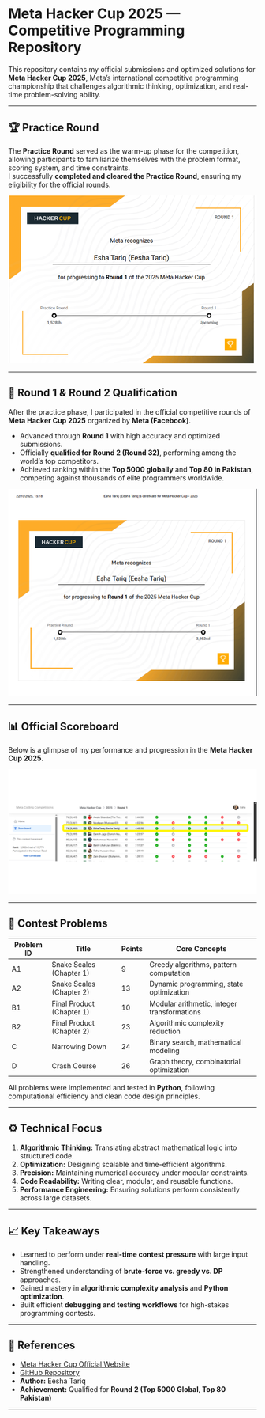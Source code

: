 # Meta Hacker Cup 2025 — Competitive Programming Repository

This repository contains my official submissions and optimized solutions for **Meta Hacker Cup 2025**, Meta’s international competitive programming championship that challenges algorithmic thinking, optimization, and real-time problem-solving ability.

---

## 🏆 Practice Round

The **Practice Round** served as the warm-up phase for the competition, allowing participants to familiarize themselves with the problem format, scoring system, and time constraints.  
I successfully **completed and cleared the Practice Round**, ensuring my eligibility for the official rounds.

![Practice Round Certificate](meta-hacker-cup.png)

---

## 🚀 Round 1 & Round 2 Qualification

After the practice phase, I participated in the official competitive rounds of **Meta Hacker Cup 2025** organized by **Meta (Facebook)**.

- Advanced through **Round 1** with high accuracy and optimized submissions.  
- Officially **qualified for Round 2 (Round 32)**, performing among the world’s top competitors.  
- Achieved ranking within the **Top 5000 globally** and **Top 80 in Pakistan**, competing against thousands of elite programmers worldwide.

![Round 1 Completion](round1_completion.png)

---

## 📊 Official Scoreboard

Below is a glimpse of my performance and progression in the **Meta Hacker Cup 2025**.

![Scoreboard](scoreboard.png)

---

## 🧩 Contest Problems

| Problem ID | Title | Points | Core Concepts |
|-------------|--------|---------|----------------|
| A1 | Snake Scales (Chapter 1) | 9 | Greedy algorithms, pattern computation |
| A2 | Snake Scales (Chapter 2) | 13 | Dynamic programming, state optimization |
| B1 | Final Product (Chapter 1) | 10 | Modular arithmetic, integer transformations |
| B2 | Final Product (Chapter 2) | 23 | Algorithmic complexity reduction |
| C | Narrowing Down | 24 | Binary search, mathematical modeling |
| D | Crash Course | 26 | Graph theory, combinatorial optimization |

All problems were implemented and tested in **Python**, following computational efficiency and clean code design principles.

---

## ⚙️ Technical Focus

1. **Algorithmic Thinking:** Translating abstract mathematical logic into structured code.  
2. **Optimization:** Designing scalable and time-efficient algorithms.  
3. **Precision:** Maintaining numerical accuracy under modular constraints.  
4. **Code Readability:** Writing clear, modular, and reusable functions.  
5. **Performance Engineering:** Ensuring solutions perform consistently across large datasets.

---

## 📈 Key Takeaways

- Learned to perform under **real-time contest pressure** with large input handling.  
- Strengthened understanding of **brute-force vs. greedy vs. DP** approaches.  
- Gained mastery in **algorithmic complexity analysis** and **Python optimization**.  
- Built efficient **debugging and testing workflows** for high-stakes programming contests.

---

## 🔗 References

- [Meta Hacker Cup Official Website](https://www.metacup.com)  
- [GitHub Repository](https://github.com/codewithEshaYoutube/Meta_Hacker_Cup_2025)  
- **Author:** Eesha Tariq  
- **Achievement:** Qualified for **Round 2 (Top 5000 Global, Top 80 Pakistan)**

---

